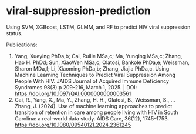 # viral-suppression-prediction
Using SVM, XGBoost, LSTM, GLMM, and RF to predict HIV viral suppression status.

Publications:
1. Yang, Xueying PhDa,b; Cai, Ruilie MSa,c; Ma, Yunqing MSa,c; Zhang, Hao H. PhDd; Sun, XiaoWen MSa,c; Olatosi, Bankole PhDa,e; Weissman, Sharon MDa,f; Li, Xiaoming PhDa,b; Zhang, Jiajia PhDa,c. Using Machine Learning Techniques to Predict Viral Suppression Among People With HIV. JAIDS Journal of Acquired Immune Deficiency Syndromes 98(3):p 209-216, March 1, 2025. | DOI: https://doi.org/10.1097/QAI.0000000000003561 
2. Cai, R., Yang, X., Ma, Y., Zhang, H. H., Olatosi, B., Weissman, S., … Zhang, J. (2024). Use of machine learning approaches to predict transition of retention in care among people living with HIV in South Carolina: a real-world data study. AIDS Care, 36(12), 1745–1753. https://doi.org/10.1080/09540121.2024.2361245
